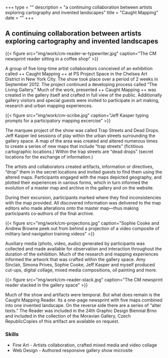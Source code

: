 +++
type = ""
description = "a continuing collaboration between artists exploring cartography and invented landscapes"
title = "Caught Mapping"
date = "" 
+++

<h2 class="serif-hero">A continuing collaboration between artists exploring cartography and invented landscapes</h2>

{{< figure src="img/work/cm-reader-w-typewriter.jpg" caption="The CM newsprint reader sitting in a coffee shop" >}} 

<span class="dropcap">A</span> group of five long-time artist collaborators conceived of an exhibition called ++ Caught Mapping ++ at PS Project Space in the Chelsea Art District in New York City. The show took place over a period of 2 weeks in September 2012. The project continued a developing process called “The Living Gallery.” Much of the work, presented ++ Caught Mapping ++ was created in the gallery itself and crafted in full view of the public. Additionally gallery visitors and special guests were invited to participate in art making, research and urban mapping experiences.

{{< figure src="img/work/cm-scribe.jpg" caption="Jeff Kasper typing prompts for a participatory mapping excercise" >}} 

The marquee project of the show was called Trap Streets and Dead Drops. Jeff Kasper led sessions of play within the urban streets surrounding the gallery space. A map of the area was created and altered numerous times to create a series of new maps that include “trap streets” (fictitious cartographic locations.) Within the trap streets are “dead drops” (secret locations for the exchange of information.)

The artists and collaborators created artifacts, information or directives, “drop” them in the secret locations and invited guests to find them using the altered maps. Participants engaged with the maps depicted geography, and plotted their experiences in various forms, which in turn informed the evolution of a master map and archive in the gallery and on the website.

During their excursion, participants marked where they find inconsistencies with the map provided. All discovered information was delivered to the map editors who made alterations onto the master map—thus making participants co‐authors of the final archive.

{{< figure src="img/work/cm-projections.jpg" caption="Sophie Cooke and Andrew Browne peek out from behind a projection of a video composite of military land navigation training videos" >}} 

Auxiliary media (photo, video, audio) generated by participants was collected and made available for observation and interaction throughout the duration of the exhibition. Much of the research and mapping experiences informed the artwork that was crafted within the gallery space. Amy Sinclair, Simona Prives, Sophie Cooke, Jeff Kasper and myself produced cut-ups, digital collage, mixed media compositions, oil painting and more. 

{{< figure src="img/work/cm-reader-stack.jpg" caption="The CM newsprint reader stacked in the gallery space" >}} 

Much of the show and artifacts were temporal. But what does remain is the Caught Mapping Reader. Its a one-page newsprint with five maps combined into one invented landscape. On the reverse side there are a series of &ldquo;alter texts.&rdquo; The Reader was included in the 24th Graphic Design Biennial Brno and included in the collection of the Moravian Gallery, Czech RepublicCopies of this artifact are available on request. 

### Skills

* Fine Art - Artists collaboration, crafted mixed media and video collage
* Web Design - Authored responsive gallery show microsite